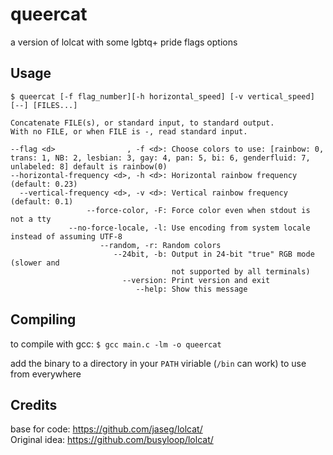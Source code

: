 # queercat
a version of lolcat with some lgbtq+ pride flags options

## Usage
`$ queercat [-f flag_number][-h horizontal_speed] [-v vertical_speed] [--] [FILES...]`  

```
Concatenate FILE(s), or standard input, to standard output.  
With no FILE, or when FILE is -, read standard input.

--flag <d>                , -f <d>: Choose colors to use: [rainbow: 0, trans: 1, NB: 2, lesbian: 3, gay: 4, pan: 5, bi: 6, genderfluid: 7, unlabeled: 8] default is rainbow(0)
--horizontal-frequency <d>, -h <d>: Horizontal rainbow frequency (default: 0.23)  
  --vertical-frequency <d>, -v <d>: Vertical rainbow frequency (default: 0.1)  
                 --force-color, -F: Force color even when stdout is not a tty  
             --no-force-locale, -l: Use encoding from system locale instead of assuming UTF-8  
                    --random, -r: Random colors  
                       --24bit, -b: Output in 24-bit "true" RGB mode (slower and
                                    not supported by all terminals)  
                         --version: Print version and exit  
                            --help: Show this message
```


## Compiling
to compile with gcc: `$ gcc main.c -lm -o queercat`  

add the binary to a directory in your `PATH` viriable (`/bin` can work) to use from everywhere

## Credits
base for code: <https://github.com/jaseg/lolcat/>  
Original idea: <https://github.com/busyloop/lolcat/>
